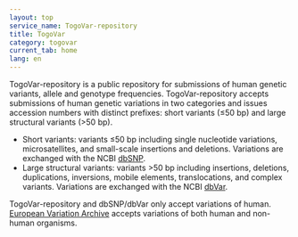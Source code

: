 ```yaml
---
layout: top
service_name: TogoVar-repository
title: TogoVar
category: togovar
current_tab: home
lang: en
---
```


TogoVar-repository is a public repository for submissions of human genetic variants, allele and genotype frequencies. TogoVar-repository accepts submissions of human genetic variations in two categories and issues accession numbers with distinct prefixes: short variants (&le;50 bp) and large structural variants (>50 bp).

* Short variants: variants &le;50 bp including single nucleotide variations, microsatellites, and small-scale insertions and deletions. Variations are exchanged with the NCBI [dbSNP](https://ncbi.nlm.nih.gov/snp/).
* Large structural variants: variants >50 bp including insertions, deletions, duplications, inversions, mobile elements, translocations, and complex variants. Variations are exchanged with the NCBI [dbVar](https://ncbi.nlm.nih.gov/dbvar/).

TogoVar-repository and dbSNP/dbVar only accept variations of human. [European Variation Archive](https://www.ebi.ac.uk/eva/) accepts variations of both human and non-human organisms.    
